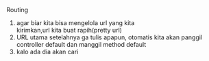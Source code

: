 Routing

1.  agar biar kita bisa mengelola url yang kita     
    kirimkan,url kita buat rapih(pretty url)
2.  URL utama setelahnya ga tulis apapun, otomatis 
    kita akan panggil controller default dan manggil 
    method default 
3. kalo ada dia akan cari

